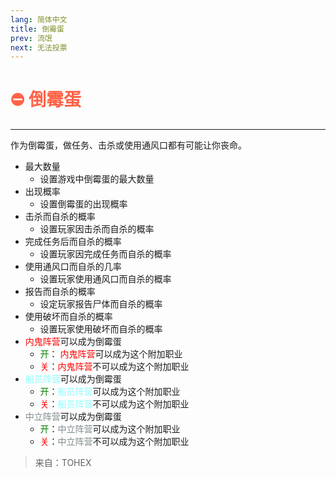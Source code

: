 ```yaml
---
lang: 简体中文
title: 倒霉蛋
prev: 流氓
next: 无法投票
---
```


# <font color=#ff6347>⛔ <b>倒霉蛋</b></font> <Badge text="Harmful" type="tip" vertical="middle"/>

***

作为倒霉蛋，做任务、击杀或使用通风口都有可能让你丧命。

- 最大数量
  - 设置游戏中倒霉蛋的最大数量
- 出现概率
  - 设置倒霉蛋的出现概率
- 击杀而自杀的概率
  - 设置玩家因击杀而自杀的概率
- 完成任务后而自杀的概率
  - 设置玩家因完成任务而自杀的概率
- 使用通风口而自杀的几率
  - 设置玩家使用通风口而自杀的概率
- 报告而自杀的概率
  - 设定玩家报告尸体而自杀的概率
- 使用破坏而自杀的概率
  - 设置玩家使用破坏而自杀的概率
- <font color=red>内鬼阵营</font>可以成为倒霉蛋
  - <font color=green>开</font>： <font color=red>内鬼阵营</font>可以成为这个附加职业
  - <font color=red>关</font>：<font color=red>内鬼阵营</font>不可以成为这个附加职业
- <font color=#8cffff>船员阵营</font>可以成为倒霉蛋
  - <font color=green>开</font>：<font color=#8cffff>船员阵营</font>可以成为这个附加职业
  - <font color=red>关</font>：<font color=#8cffff>船员阵营</font>不可以成为这个附加职业
- <font color=#7f8c8d>中立阵营</font>可以成为倒霉蛋
  - <font color=green>开</font>：<font color=#7f8c8d>中立阵营</font>可以成为这个附加职业
  - <font color=red>关</font>：<font color=#7f8c8d>中立阵营</font>不可以成为这个附加职业

> 来自：TOHEX
